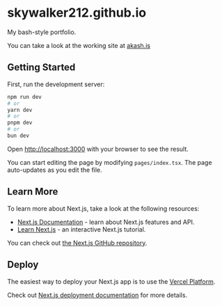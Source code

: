 # skywalker212.github.io  

My bash-style portfolio.

You can take a look at the working site at [akash.is](https://akash.is)

## Getting Started

First, run the development server:

```bash
npm run dev
# or
yarn dev
# or
pnpm dev
# or
bun dev
```

Open [http://localhost:3000](http://localhost:3000) with your browser to see the result.

You can start editing the page by modifying `pages/index.tsx`. The page auto-updates as you edit the file.

## Learn More

To learn more about Next.js, take a look at the following resources:

- [Next.js Documentation](https://nextjs.org/docs) - learn about Next.js features and API.
- [Learn Next.js](https://nextjs.org/learn) - an interactive Next.js tutorial.

You can check out [the Next.js GitHub repository](https://github.com/vercel/next.js/).

## Deploy

The easiest way to deploy your Next.js app is to use the [Vercel Platform](https://vercel.com/new).

Check out [Next.js deployment documentation](https://nextjs.org/docs/deployment) for more details.